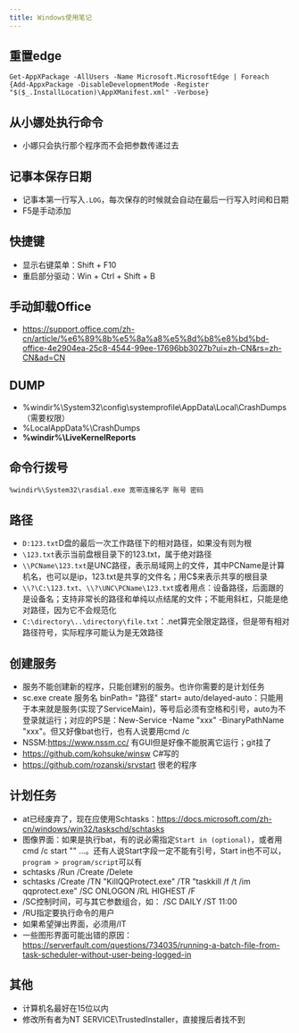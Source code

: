```yaml
---
title: Windows使用笔记
---
```


重置edge
--------

``` {.wp-block-preformatted}
Get-AppXPackage -AllUsers -Name Microsoft.MicrosoftEdge | Foreach {Add-AppxPackage -DisableDevelopmentMode -Register "$($_.InstallLocation)\AppXManifest.xml" -Verbose}
```

从小娜处执行命令
----------------

* 小娜只会执行那个程序而不会把参数传递过去

记事本保存日期
--------------

* 记事本第一行写入`.LOG`，每次保存的时候就会自动在最后一行写入时间和日期
* F5是手动添加

快捷键
------

* 显示右键菜单：Shift + F10
* 重启部分驱动：Win + Ctrl + Shift + B

手动卸载Office
--------------

* https://support.office.com/zh-cn/article/%e6%89%8b%e5%8a%a8%e5%8d%b8%e8%bd%bd-office-4e2904ea-25c8-4544-99ee-17696bb3027b?ui=zh-CN&rs=zh-CN&ad=CN

DUMP
----

* %windir%\\System32\\config\\systemprofile\\AppData\\Local\\CrashDumps（需要权限）
* %LocalAppData%\\CrashDumps
* **%windir%\\LiveKernelReports**

命令行拨号
----------

``` {.wp-block-preformatted}
%windir%\System32\rasdial.exe 宽带连接名字 账号 密码
```

路径
----

* `D:123.txt`D盘的最后一次工作路径下的相对路径，如果没有则为根
* `\123.txt`表示当前盘根目录下的123.txt，属于绝对路径
* `\\PCName\123.txt`是UNC路径，表示局域网上的文件，其中PCName是计算机名，也可以是ip，123.txt是共享的文件名；用C$来表示共享的根目录
* `\\?\C:\123.txt`、​`\\?\UNC\PCName\123.txt`或者用点：设备路径，后面跟的是设备名；支持非常长的路径和单纯以点结尾的文件；不能用斜杠，只能是绝对路径，因为它不会规范化
* `C:\directory\..\directory\file.txt`：.net算完全限定路径，但是带有相对路径符号，实际程序可能认为是无效路径​

创建服务
--------

* 服务不能创建新的程序，只能创建别的服务。也许你需要的是计划任务
* sc.exe create 服务名 binPath= "路径" start= auto/delayed-auto：只能用于本来就是服务(实现了ServiceMain)，等号后必须有空格和引号，auto为不登录就运行；对应的PS是：New-Service -Name "xxx" -BinaryPathName "xxx"。但又好像bat也行，也有人说要用cmd /c
* NSSM:https://www.nssm.cc/ 有GUI但是好像不能脱离它运行；git挂了
* https://github.com/kohsuke/winsw C\#写的
* https://github.com/rozanski/srvstart 很老的程序

计划任务
--------

* at已经废弃了，现在应使用Schtasks：https://docs.microsoft.com/zh-cn/windows/win32/taskschd/schtasks
* 图像界面：如果是执行bat，有的说必需指定`Start in (optional)`，或者用cmd /c start "" ...。还有人说Start字段一定不能有引号，Start in也不可以，`program > program/script`可以有
* schtasks /Run /Create /Delete
* schtasks /Create /TN "KillQQProtect.exe" /TR "taskkill /f /t /im qqprotect.exe" /SC ONLOGON /RL HIGHEST /F
* /SC控制时间，可与其它参数组合，如： /SC DAILY /ST 11:00
* /RU指定要执行命令的用户
* 如果希望弹出界面，必须用/IT
* 一些图形界面可能出错的原因：https://serverfault.com/questions/734035/running-a-batch-file-from-task-scheduler-without-user-being-logged-in

其他
----

* 计算机名最好在15位以内
* 修改所有者为NT SERVICE\\TrustedInstaller，直接搜后者找不到


